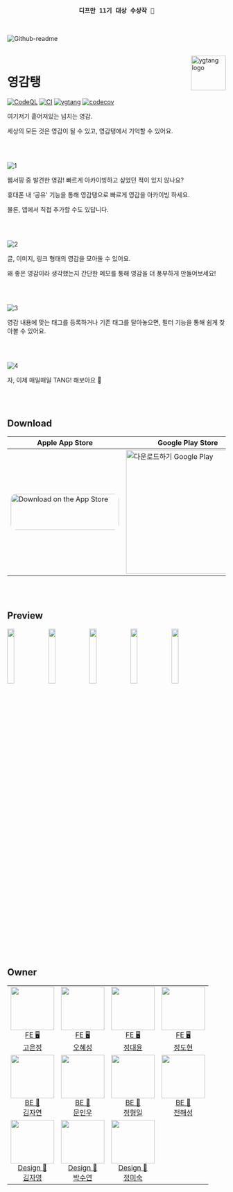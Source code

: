 <br />

<h3 align='center'>

 `디프만 11기 대상 수상작 🎉`

</h3>

<br />

![Github-readme](https://user-images.githubusercontent.com/26461307/172001186-f07cfa73-8f3d-4329-bafc-389e2c70dc7d.png)

<br />

<img src="https://user-images.githubusercontent.com/26461307/170086546-4d34c81b-e6c0-4736-92fb-d085cf8ac442.png" alt="ygtang logo" align="right" height="80" >

# 영감탱

[![CodeQL](https://github.com/depromeet/ygtang-client/actions/workflows/codeql.yml/badge.svg)](https://github.com/depromeet/ygtang-client/actions/workflows/codeql.yml) [![CI](https://github.com/depromeet/11th_7team_web/actions/workflows/CI.yml/badge.svg?branch=main)](https://github.com/depromeet/11th_7team_web/actions/workflows/CI.yml) [![ygtang](https://img.shields.io/endpoint?url=https://dashboard.cypress.io/badge/simple/tmhk21/main&style=flat&logo=cypress)](https://dashboard.cypress.io/projects/tmhk21/runs) [![codecov](https://codecov.io/gh/depromeet/ygtang-client/branch/main/graph/badge.svg?token=OM28A5TKRR)](https://codecov.io/gh/depromeet/ygtang-client)

여기저기 흩어져있는 넘치는 영감.

세상의 모든 것은 영감이 될 수 있고, 영감탱에서 기억할 수 있어요.

<br />
<br />

![1](https://user-images.githubusercontent.com/26461307/175064698-e082af7a-31cd-4ce1-959a-d751be47fc8c.png)

웹서핑 중 발견한 영감! 빠르게 아카이빙하고 싶었던 적이 있지 않나요?

휴대폰 내 ‘공유' 기능을 통해 영감탱으로 빠르게 영감을 아카이빙 하세요.

물론, 앱에서 직접 추가할 수도 있답니다.

<br />
<br />

![2](https://user-images.githubusercontent.com/26461307/175064712-bc8f1995-25a2-4158-ac3a-af3e1b9b9d92.png)

글, 이미지, 링크 형태의 영감을 모아둘 수 있어요.

왜 좋은 영감이라 생각했는지 간단한 메모를 통해 영감을 더 풍부하게 만들어보세요!

<br />
<br />

![3](https://user-images.githubusercontent.com/26461307/175064722-bb807ce7-ea4c-487a-adef-0eb70c7fbc1d.png)

영감 내용에 맞는 태그를 등록하거나 기존 태그를 달아놓으면, 필터 기능을 통해 쉽게 찾아볼 수 있어요.

<br />
<br />

![4](https://user-images.githubusercontent.com/26461307/175064728-a1ec9d6a-9fa0-4f32-b03a-ab53ff05c1e4.png)

자, 이제 매일매일 TANG! 해보아요 🥳

<br />
<br />

## Download

| Apple App Store                                                                                                                                                                                                                                                                                                                                           | Google Play Store                                                                                                                                                                                                       |
| --------------------------------------------------------------------------------------------------------------------------------------------------------------------------------------------------------------------------------------------------------------------------------------------------------------------------------------------------------- | ----------------------------------------------------------------------------------------------------------------------------------------------------------------------------------------------------------------------- |
| <a href="https://apps.apple.com/us/app/%EC%98%81%EA%B0%90%ED%83%B1/id1626598770"><img src="https://tools.applemediaservices.com/api/badges/download-on-the-app-store/black/ko-kr?size=250x83&amp;releaseDate=1654300800&h=dd4ccd7fb22c609cf9132f37bf23c390" alt="Download on the App Store" style="border-radius: 13px; width: 250px; height: 83px; "></a> | <a href='https://play.google.com/store/apps/details?id=kr.ygtang'><img alt='다운로드하기 Google Play' width='285px' src='https://play.google.com/intl/en_us/badges/static/images/badges/ko_badge_web_generic.png'/></a> |

<br />
<br />

## Preview

<p>

<img width='18%' src="https://user-images.githubusercontent.com/26461307/170093489-faa77d91-6eeb-43ab-b402-722d58869fd2.png" /> <img width='18%' src="https://user-images.githubusercontent.com/26461307/170093501-ab5ef942-8e30-4273-b9ee-cbcc7d0c4826.png" /> <img width='18%' src="https://user-images.githubusercontent.com/26461307/170093507-2cfd4e4d-aad2-4fd5-afcb-3487bc62b6ae.png" /> <img width='18%' src="https://user-images.githubusercontent.com/26461307/170093512-67840acb-d447-4090-b477-72ea7de49bdd.png" /> <img width='18%' src="https://user-images.githubusercontent.com/26461307/170093514-5910ab12-25e6-4037-ae66-ca5a237da0c4.png" />

</p>

<br />
<br />

## Owner

<table>

<tr>
  <td align=center>
  <a href="https://github.com/positiveko">
  <img src="https://avatars.githubusercontent.com/u/69200669?v=4" width="100px"  />
  <br/>
  FE 🖥
  <br/>
  고은정
  </a>
  </td>
 
  <td align=center>
  <a href="https://github.com/hyesungoh">
  <img src="https://avatars.githubusercontent.com/u/26461307?v=4" width="100px"  />
  <br/>
  FE 🖥
  <br/>
  오혜성
  </a>
  </td>
  
  <td align=center>
  <a href="https://github.com/SenseCodeValue">
  <img src="https://avatars.githubusercontent.com/u/59507527?v=4" width="100px"  />
  <br/>
  FE 🖥
  <br/>
  정대윤
  </a>
  </td>
  
  <td align=center>
  <a href="https://github.com/ddarkr">
  <img src="https://avatars.githubusercontent.com/u/6638675?v=4" width="100px"  />
  <br/>
  FE 🖥
  <br/>
  정도현
  </a>
  </td>
</tr>
<tr>
  
  <td align=center>
  <a href="https://github.com/nature1216">
  <img src="https://avatars.githubusercontent.com/u/63771579?v=4" width="100px"  />
  <br/>
  BE 💾
  <br/>
  김자연
  </a>
  </td>
  
  <td align=center>
  <a href="https://github.com/IW-MOON">
  <img src="https://avatars.githubusercontent.com/u/72685070?v=4" width="100px"  />
  <br/>
  BE 💾
  <br/>
  문인우
  </a>
  </td>
  
  <td align=center>
  <a href="https://github.com/Hyung1Jung">
  <img src="https://avatars.githubusercontent.com/u/43127088?v=4" width="100px"  />
  <br/>
  BE 💾
  <br/>
  정형일
  </a>
  </td>
  <td align=center>
  <a href="https://github.com/junhaesung">
  <img src="https://avatars.githubusercontent.com/junhaesung" width="100px"  />
  <br/>
  BE 💾
  <br/>
  전해성
  </a>
  </td>
 
 
</tr>
  
<tr>
  
  <td align=center>
  <a href="https://linktr.ee/kzmgy">
  <img src="https://user-images.githubusercontent.com/26461307/171999525-9e8f67d7-94e7-40e2-af81-f5ef23d41183.png" width="100px"  />
  <br/>
  Design 🎨
  <br/>
  김자영
  </a>
  </td>
  <td align=center>
  <a href="https://www.behance.net/sypak120c57e">
  <img src="https://user-images.githubusercontent.com/26461307/171999527-4c959b86-221a-4f5d-add1-1b536d798c01.png" width="100px"  />
  <br/>
  Design 🎨
  <br/>
  박수연
  </a>
  </td>
  
  <td align=center>
  <a href="https://www.behance.net/misukj12240ed5">
  <img src="https://user-images.githubusercontent.com/26461307/171999522-4e9d04c5-60b5-4740-9b8d-7efd84555775.png" width="100px" />
  <br/>
  Design 🎨
  <br/>
  정미숙
  </a>
  </td>

</tr>
  
</table>
